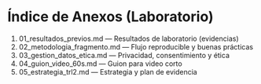 
# Índice de Anexos (Laboratorio)

1. 01_resultados_previos.md — Resultados de laboratorio (evidencias)
2. 02_metodologia_fragmento.md — Flujo reproducible y buenas prácticas
3. 03_gestion_datos_etica.md — Privacidad, consentimiento y ética
4. 04_guion_video_60s.md — Guion para video corto
5. 05_estrategia_trl2.md — Estrategia y plan de evidencia
